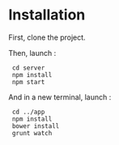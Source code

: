 # Installation

First, clone the project.

Then, launch :

     cd server  
     npm install  
     npm start  

And in a new terminal, launch :

     cd ../app  
     npm install  
     bower install  
     grunt watch

